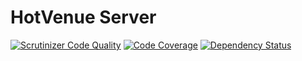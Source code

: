 # HotVenue Server

[![Scrutinizer Code Quality](https://scrutinizer-ci.com/g/hotvenue/api/badges/quality-score.png?b=master)](https://scrutinizer-ci.com/g/hotvenue/api/?branch=master)
[![Code Coverage](https://scrutinizer-ci.com/g/hotvenue/api/badges/coverage.png?b=master)](https://scrutinizer-ci.com/g/hotvenue/api/?branch=master)
[![Dependency Status](https://gemnasium.com/badges/github.com/hotvenue/api.svg)](https://gemnasium.com/github.com/hotvenue/api)
